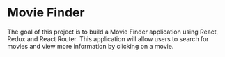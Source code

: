 # Movie Finder
The goal of this project is to build a Movie Finder application using React, Redux and React Router. This application will allow users to search for movies and view more information by clicking on a movie.
